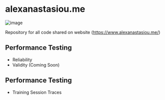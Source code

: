 # alexanastasiou.me
![image](https://am3pap003files.storage.live.com/y4meZ4fCe--C1xZTBodS7bLKnw2QPkc5MER7iCsitKLakYBol_5qOO9CU5_q0lvnYRP1G2PG5FNLD7CxSehw_LOtKqpxD3pVx-WV3XOXnDM_uBWJzLkRnK-GCWChsoVdase36qFS4d-bD5GA5KRztcX5RSASvSng7Mjze0Uzc-6cbGLqzmcBm07ahHWV8-N2Ej0?width=4373&height=1823&cropmode=none)

Repository for all code shared on website (https://www.alexanastasiou.me/)



## Performance Testing
- Reliability
- Validity (Coming Soon)

## Performance Testing
- Training Session Traces
